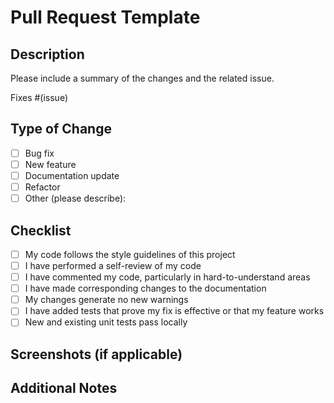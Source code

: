 # Pull Request Template

## Description

Please include a summary of the changes and the related issue.

Fixes #(issue)

## Type of Change

- [ ] Bug fix
- [ ] New feature
- [ ] Documentation update
- [ ] Refactor
- [ ] Other (please describe):

## Checklist

- [ ] My code follows the style guidelines of this project
- [ ] I have performed a self-review of my code
- [ ] I have commented my code, particularly in hard-to-understand areas
- [ ] I have made corresponding changes to the documentation
- [ ] My changes generate no new warnings
- [ ] I have added tests that prove my fix is effective or that my feature works
- [ ] New and existing unit tests pass locally

## Screenshots (if applicable)

## Additional Notes
